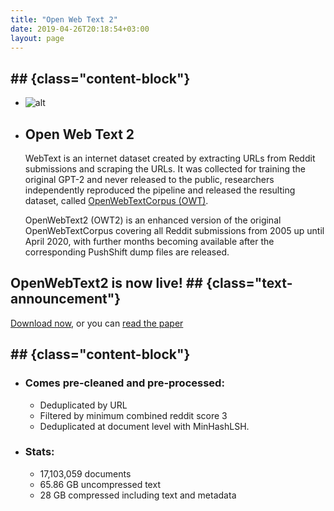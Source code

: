 ```yaml
---
title: "Open Web Text 2"
date: 2019-04-26T20:18:54+03:00
layout: page
---
```


##  ## {class="content-block"}
- ![alt](../../images/open-web-text2.png)
- ## Open Web Text 2 
    WebText is an internet dataset created by extracting URLs from Reddit submissions and scraping the URLs. It was collected for training the original GPT-2 and never released to the public, researchers independently reproduced the pipeline and released the resulting dataset, called [OpenWebTextCorpus (OWT)](https://skylion007.github.io/OpenWebTextCorpus/).

    OpenWebText2 (OWT2) is an enhanced version of the original OpenWebTextCorpus covering all Reddit submissions from 2005 up until April 2020, with further months becoming available after the corresponding PushShift dump files are released.


## OpenWebText2 is now live! ## {class="text-announcement"}
[Download now](https://the-eye.eu/public/AI/pile_preliminary_components/openwebtext2.jsonl.zst.tar), or you can [read the paper](https://openwebtext2.readthedocs.io/en/latest/#welcome)


##  ## {class="content-block"}
- ### Comes pre-cleaned and pre-processed:
    - Deduplicated by URL
    - Filtered by minimum combined reddit score 3
    - Deduplicated at document level with MinHashLSH.

- ### Stats:
    - 17,103,059 documents
    - 65.86 GB uncompressed text
    - 28 GB compressed including text and metadata
